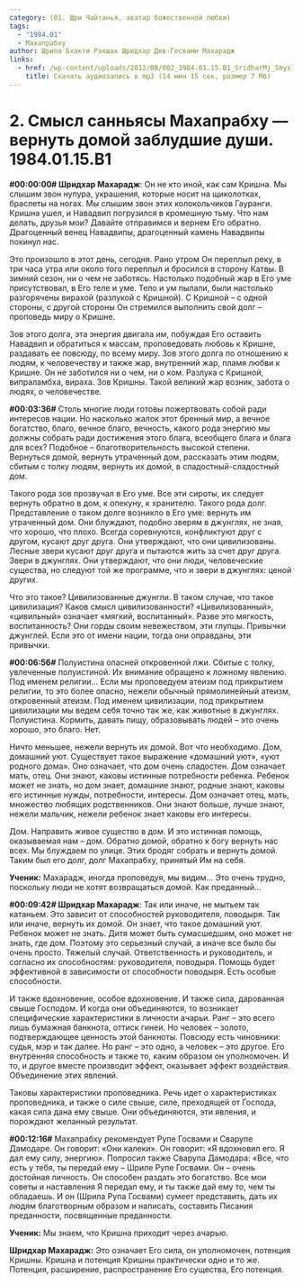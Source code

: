 ```yaml
---
category: (01. Шри Чайтанья, аватар божественной любви)
tags:
  - "1984.01"
  - Махапрабху
author: Шрила Бхакти Ракшак Шридхар Дев-Госвами Махарадж
links:
  - href: /wp-content/uploads/2012/08/002_1984.01.15.B1_SridharMj_Smysl_sannyasy_Mahaprabhu-vernut_domoy_zabludshiye_dushi.mp3
    title: Скачать аудиозапись в mp3 (14 мин 15 сек, размер 7 Мб)
---
```


# 2. Смысл санньясы Махапрабху — вернуть домой заблудшие души. 1984.01.15.B1

**#00:00:00# Шридхар Махарадж**: Он не кто иной, как сам Кришна. Мы слышим звон нупура, украшения, которые носит на щиколотках, браслеты на ногах. Мы слышим звон этих колокольчиков Гауранги. Кришна ушел, и Навадвип погрузился в кромешную тьму. Что нам делать, друзья мои? Давайте отправимся и вернем Его обратно. Драгоценный венец Навадвипы, драгоценный камень Навадвипы покинул нас.

Это произошло в этот день, сегодня. Рано утром Он переплыл реку, в три часа утра или около того переплыл и бросился в сторону Катвы. В зимний сезон, ни о чем не заботясь. Настолько подобный жар в Его уме присутствовал, в Его теле и уме. Тело и ум пылали, были настолько разгорячены вирахой (разлукой с Кришной). С Кришной – с одной стороны, с другой стороны Он стремился выполнить свой долг – проповедь миру о Кришне.

Зов этого долга, эта энергия двигала им, побуждая Его оставить Навадвип и обратиться к массам, проповедовать любовь к Кришне, раздавать ее повсюду, по всему миру. Зов этого долга по отношению к людям, к человечеству и также жар, внутренний жар, пламя любви к Кришне. Он не заботился ни о чем, ни о ком. Разлука с Кришной, випраламбха, вираха. Зов Кришны. Такой великий жар возник, забота о людях, о человечестве.

**#00:03:36#** Столь многие люди готовы пожертвовать собой ради интересов нации. Но насколько жалок этот бренный мир, а вечное богатство, благо, вечное благо, вечность, какого рода энергию мы должны собрать ради достижения этого блага, всеобщего блага и блага для всех? Подобное – благотворительность высокой степени. Вернуться домой, вернуть утраченный дом, рассказать этим людям, сбитым с толку людям, вернуть их домой, в сладостный-сладостный дом.

Такого рода зов прозвучал в Его уме. Все эти сироты, их следует вернуть обратно в дом, к опекуну, к хранителю. Такого рода долг. Представление о таком долге возникло в Его уме: вернуть им утраченный дом. Они блуждают, подобно зверям в джунглях, не зная, что хорошо, что плохо. Всегда соревнуются, конфликтуют друг с другом, кусают друг друга. Они утверждают, что они цивилизованы. Лесные звери кусают друг друга и пытаются жить за счет друг друга. Звери в джунглях. Они утверждают, что они люди, человеческие существа, но следуют той же программе, что и звери в джунглях: ценой других.

Что это такое? Цивилизованные джунгли. В таком случае, что такое цивилизация? Каков смысл цивилизованности? «Цивилизованный», «цивильный» означает «мягкий, воспитанный». Разве это мягкость, воспитанность? Они горды своим невежеством, эти глупцы. Привычки джунглей. Если это от имени нации, тогда они оправданы, эти привычки.

**#00:06:56#** Полуистина опасней откровенной лжи. Сбитые с толку, увлеченные полуистиной. Их внимание обращено к ложному явлению. Под именем религии… Если мы проповедуем атеизм под прикрытием религии, то это более опасно, нежели обычный прямолинейный атеизм, откровенный атеизм. Под именем цивилизации, под прикрытием цивилизации мы ведем себя точно так же, как животные в джунглях. Полуистина. Кормить, давать пищу, образовывать людей – это очень хорошо, это благо. Нет.

Ничто меньшее, нежели вернуть их домой. Вот что необходимо. Дом, домашний уют. Существует такое выражение «домашний уют», «уют родного дома». Оно означает, что дом очень сладостен. Дом означает мать, отец. Они знают, каковы истинные потребности ребенка. Ребенок может не знать, но дом знает, домашние знают, родные знают, каковы его истинные нужды, потребности, интересы. Дом означает отец, мать, множество любящих родственников. Они знают больше, лучше знают, нежели мальчик, нежели ребенок знает каковы его интересы.

Дом. Направить живое существо в дом. И это истинная помощь, оказываемая нам – дом. Обратно домой, обратно к богу вернуть нас всех. Мы блуждаем по улице. Этих бродяг собрать и вернуть домой. Таким был его долг, долг Махапрабху, принятый Им на себя.

**Ученик:** Махарадж, иногда проповедуя, мы видим… Это очень трудно, поскольку люди не хотят возвращаться домой. Как преданный…

**#00:09:42# Шридхар Махарадж**: Так или иначе, не мытьем так катаньем. Это зависит от способностей руководителя, поводыря. Так или иначе, вернуть их домой. Он знает, что такое домашний уют. Ребенок может не знать. Дитя может быть сумасшедшим, оно может не знать, где дом. Поэтому это серьезный случай, а иначе все было бы очень просто. Тяжелый случай. Ответственность и руководитель, и согласно их способностям: руководителя, поводыря. Помощь будет эффективной в зависимости от способности поводыря. Есть особые способности.

И также вдохновение, особое вдохновение. И также сила, дарованная свыше Господом. И когда они объединяются, то возникает специфические характеристики в личности ачарьи. Ранг – это всего лишь бумажная банкнота, оттиск гинеи. Но человек – золото, подтверждающее ценность этой банкноты. Повсюду есть чиновники: судья, мэр и так далее. Но ранг – это одно, а человек – это другое. Его внутренняя способность и также то, каким образом он уполномочен. И то, и другое вместе производит эффект, оказывает эффект воздействия. Объединение этих явлений.

Таковы характеристики проповедника. Речь идет о характеристиках проповедника, и также о силе свыше, силе, преходящей от Господа, какая сила дана ему свыше. Они объединяются, эти явления, и порождают желанный результат.

**#00:12:16#** Махапрабху рекомендует Рупе Госвами и Сварупе Дамодаре. Он говорит: «Они калеки». Он говорит: «Я вдохновил его. Я дал ему силу, энергию». Попросил также Сварупа Дамодара: «Все, что есть у тебя, ты передай ему – Шриле Рупе Госвами. Он – очень достойная личность. Он способен раздать это богатство. Все мои советы и наставления Я передал ему, и ты также дай ему то, чем ты обладаешь. И он (Шрила Рупа Госвами) сумеет представить, дать их людям благотворным образом и написать, составить Писания преданности, посвященные преданности.

**Ученик:** Мы знаем, что Кришна приходит через ачарью.

**Шридхар Махарадж:** Это означает Его сила, он уполномочен, потенция Кришны. Кришна и потенция Кришны практически одно и то же. Потенция, расширение, распространение Его существа, Его потенция.

